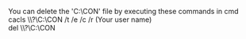 You can delete the 'C:\CON' file by executing these commands in cmd  
cacls \\\\?\C:\CON /t /e /c /r (Your user name)  
del \\\\?\C:\CON  
